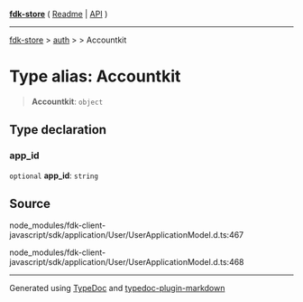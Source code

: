 [**fdk-store**](../../../README.md) ( [Readme](../../../README.md) \| [API](../../../API.md) )

---

[fdk-store](../../../API.md) > [auth](../../README.md) > [<internal>](../README.md) > Accountkit

# Type alias: Accountkit

> **Accountkit**: `object`

## Type declaration

### app_id

`optional` **app_id**: `string`

## Source

node_modules/fdk-client-javascript/sdk/application/User/UserApplicationModel.d.ts:467

node_modules/fdk-client-javascript/sdk/application/User/UserApplicationModel.d.ts:468

---

Generated using [TypeDoc](https://typedoc.org/) and [typedoc-plugin-markdown](https://www.npmjs.com/package/typedoc-plugin-markdown)
